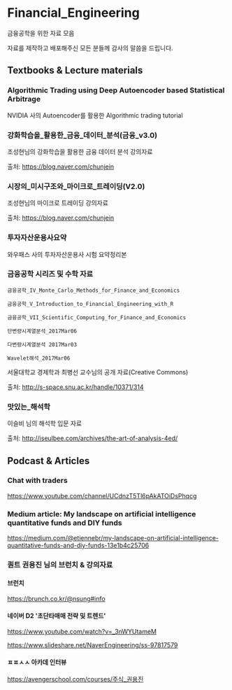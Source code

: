 # Financial_Engineering
금융공학을 위한 자료 모음

자료를 제작하고 배포해주신 모든 분들께 감사의 말씀을 드립니다.

## Textbooks & Lecture materials

### Algorithmic Trading using Deep Autoencoder based Statistical Arbitrage
NVIDIA 사의 Autoencoder를 활용한 Algorithmic trading tutorial

### 강화학습을_활용한_금융_데이터_분석(금융_v3.0)
조성현님의 강화학습을 활용한 금융 데이터 분석 강의자료

출처: https://blog.naver.com/chunjein

### 시장의_미시구조와_마이크로_트레이딩(V2.0)
조성현님의 마이크로 트레이딩 강의자료

출처: https://blog.naver.com/chunjein

### 투자자산운용사요약
와우패스 사의 투자자산운용사 시험 요약정리본

### 금융공학 시리즈 및 수학 자료
`금융공학_IV_Monte_Carlo_Methods_for_Finance_and_Economics`

`금융공학_V_Introduction_to_Financial_Engineering_with_R`

`금융공학_VII_Scientific_Computing_for_Finance_and_Economics`


`단변량시계열분석_2017Mar06`

`다변량시계열분석 2017Mar03`

`Wavelet해석_2017Mar06`

서울대학교 경제학과 최병선 교수님의 공개 자료(Creative Commons)

출처: http://s-space.snu.ac.kr/handle/10371/314

### 맛있는_해석학
이슬비 님의 해석학 입문 자료

출처: http://iseulbee.com/archives/the-art-of-analysis-4ed/

## Podcast & Articles

### Chat with traders

https://www.youtube.com/channel/UCdnzT5Tl6pAkATOiDsPhqcg


### Medium article: My landscape on artificial intelligence quantitative funds and DIY funds

https://medium.com/@etiennebr/my-landscape-on-artificial-intelligence-quantitative-funds-and-diy-funds-13e1b4c25706


### 퀀트 권용진 님의 브런치 & 강의자료

#### 브런치

https://brunch.co.kr/@nsung#info

#### 네이버 D2 '초단타매매 전략 및 트렌드'

https://www.youtube.com/watch?v=_3nWYUtameM

https://www.slideshare.net/NaverEngineering/ss-97817579

#### ㅍㅍㅅㅅ 아카데 인터뷰

https://avengerschool.com/courses/주식_권용진
